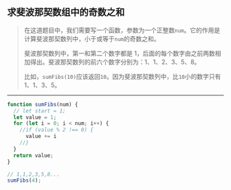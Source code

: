 ## 求斐波那契数组中的奇数之和

> 在这道题目中，我们需要写一个函数，参数为一个正整数`num`。它的作用是计算斐波那契数列中，小于或等于`num`的奇数之和。
>
> 斐波那契数列中，第一和第二个数字都是 1，后面的每个数字由之前两数相加得出。斐波那契数列的前六个数字分别为：1、1、2、3、5、8。
>
> 比如，`sumFibs(10)`应该返回`10`。因为斐波那契数列中，比`10`小的数字只有 1、1、3、5。

---

```js
function sumFibs(num) {
  // let start = 1;
  let value = 1;
  for (let i = 0; i < num; i++) {
    //if (value % 2 !== 0) {
      value += i
    //}
  }
  return value;
}

// 1,1,2,3,5,8...
sumFibs(4);
```

